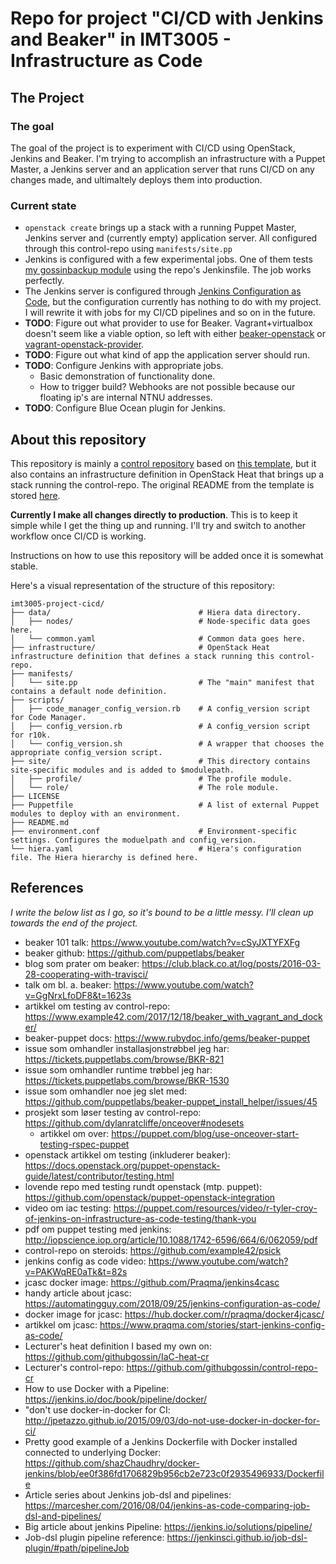 # Repo for project "CI/CD with Jenkins and Beaker" in IMT3005 - Infrastructure as Code

## The Project

### The goal

The goal of the project is to experiment with CI/CD using OpenStack, Jenkins and Beaker. I'm trying to accomplish an infrastructure with a Puppet Master, a Jenkins server and an application server that runs CI/CD on any changes made, and ultimaltely deploys them into production.  

### Current state

* `openstack create` brings up a stack with a running Puppet Master, Jenkins server and (currently empty) application server. All configured through this control-repo using `manifests/site.pp`
* Jenkins is configured with a few experimental jobs. One of them tests [my gossinbackup module](https://github.com/tholok97/gossinbackup) using the repo's Jenkinsfile. The job works perfectly.
* The Jenkins server is configured through [Jenkins Configuration as Code](https://jenkins.io/projects/jcasc/), but the configuration currently has nothing to do with my project. I will rewrite it with jobs for my CI/CD pipelines and so on in the future.
* **TODO**: Figure out what provider to use for Beaker. Vagrant+virtualbox doesn't seem like a viable option, so left with either [beaker-openstack](https://github.com/puppetlabs/beaker-openstack) or [vagrant-openstack-provider](https://github.com/ggiamarchi/vagrant-openstack-provider).
* **TODO**: Figure out what kind of app the application server should run.
* **TODO**: Configure Jenkins with appropriate jobs.
  * Basic demonstration of functionality done.
  * How to trigger build? Webhooks are not possible because our floating ip's are internal NTNU addresses.
* **TODO**: Configure Blue Ocean plugin for Jenkins.

## About this repository

This repository is mainly a [control repository](https://puppet.com/docs/pe/latest/code_management/control_repo.html) based on [this template](https://github.com/puppetlabs/control-repo), but it also contains an infrastructure definition in OpenStack Heat that brings up a stack running the control-repo. The original README from the template is stored [here](./README_original.md).

**Currently I make all changes directly to production**. This is to keep it simple while I get the thing up and running. I'll try and switch to another workflow once CI/CD is working.

Instructions on how to use this repository will be added once it is somewhat stable.

Here's a visual representation of the structure of this repository:

```
imt3005-project-cicd/
├── data/                                 # Hiera data directory.
│   ├── nodes/                            # Node-specific data goes here.
│   └── common.yaml                       # Common data goes here.
├── infrastructure/                       # OpenStack Heat infrastructure definition that defines a stack running this control-repo.
├── manifests/
│   └── site.pp                           # The "main" manifest that contains a default node definition.
├── scripts/
│   ├── code_manager_config_version.rb    # A config_version script for Code Manager.
│   ├── config_version.rb                 # A config_version script for r10k.
│   └── config_version.sh                 # A wrapper that chooses the appropriate config_version script.
├── site/                                 # This directory contains site-specific modules and is added to $modulepath.
│   ├── profile/                          # The profile module.
│   └── role/                             # The role module.
├── LICENSE
├── Puppetfile                            # A list of external Puppet modules to deploy with an environment.
├── README.md
├── environment.conf                      # Environment-specific settings. Configures the moduelpath and config_version.
└── hiera.yaml                            # Hiera's configuration file. The Hiera hierarchy is defined here.
```

## References

*I write the below list as I go, so it's bound to be a little messy. I'll clean up towards the end of the project.*

* beaker 101 talk: <https://www.youtube.com/watch?v=cSyJXTYFXFg>
* beaker github: <https://github.com/puppetlabs/beaker>
* blog som prater om beaker: <https://club.black.co.at/log/posts/2016-03-28-cooperating-with-travisci/>
* talk om bl. a. beaker: <https://www.youtube.com/watch?v=GgNrxLfoDF8&t=1623s>
* artikkel om testing av control-repo: <https://www.example42.com/2017/12/18/beaker_with_vagrant_and_docker/>
* beaker-puppet docs: <https://www.rubydoc.info/gems/beaker-puppet>
* issue som omhandler installasjonstrøbbel jeg har: <https://tickets.puppetlabs.com/browse/BKR-821>
* issue som omhandler runtime trøbbel jeg har: <https://tickets.puppetlabs.com/browse/BKR-1530>
* issue som omhandler noe jeg slet med: <https://github.com/puppetlabs/beaker-puppet_install_helper/issues/45>
* prosjekt som løser testing av control-repo: <https://github.com/dylanratcliffe/onceover#nodesets>
    * artikkel om over: <https://puppet.com/blog/use-onceover-start-testing-rspec-puppet>
* openstack artikkel om testing (inkluderer beaker): <https://docs.openstack.org/puppet-openstack-guide/latest/contributor/testing.html>
* lovende repo med testing rundt openstack (mtp. puppet): <https://github.com/openstack/puppet-openstack-integration>
* video om iac testing: <https://puppet.com/resources/video/r-tyler-croy-of-jenkins-on-infrastructure-as-code-testing/thank-you>
* pdf om puppet testing med jenkins: <http://iopscience.iop.org/article/10.1088/1742-6596/664/6/062059/pdf>
* control-repo on steroids: <https://github.com/example42/psick>
* jenkins config as code video: <https://www.youtube.com/watch?v=PAKWqRE0aTk&t=82s>
* jcasc docker image: <https://github.com/Praqma/jenkins4casc>
* handy article about jcasc: <https://automatingguy.com/2018/09/25/jenkins-configuration-as-code/>
* docker image for jcasc: <https://hub.docker.com/r/praqma/docker4jcasc/>
* artikkel om jcasc: <https://www.praqma.com/stories/start-jenkins-config-as-code/>
* Lecturer's heat definition I based my own on: <https://github.com/githubgossin/IaC-heat-cr>
* Lecturer's control-repo: <https://github.com/githubgossin/control-repo-cr>
* How to use Docker with a Pipeline: <https://jenkins.io/doc/book/pipeline/docker/>
* "don't use docker-in-docker for CI: <http://jpetazzo.github.io/2015/09/03/do-not-use-docker-in-docker-for-ci/>
* Pretty good example of a Jenkins Dockerfile with Docker installed connected to underlying Docker: <https://github.com/shazChaudhry/docker-jenkins/blob/ee0f386fd1706829b956cb2e723c0f2935496933/Dockerfile>
* Article series about Jenkins job-dsl and pipelines: <https://marcesher.com/2016/08/04/jenkins-as-code-comparing-job-dsl-and-pipelines/>
* Big article about jenkins Pipeline: <https://jenkins.io/solutions/pipeline/>
* Job-dsl plugin pipeline reference: <https://jenkinsci.github.io/job-dsl-plugin/#path/pipelineJob>
